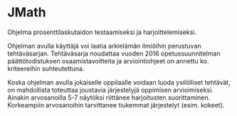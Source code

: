 # JMath
Ohjelma prosenttilaskutaidon testaamiseksi ja harjoittelemiseksi.

Ohjelman avulla käyttäjä voi laatia arkielämän ilmiöihin perustuvan tehtäväsarjan.
Tehtäväsarja noudattaa vuoden 2016 opetussuunnitelman päättötodistuksen osaamistavoitteita 
ja arviointiohjeet on annettu ko. kriteereihin suhteutettuna.

Koska ohjelman avulla jokaiselle oppilaalle voidaan luoda ysilölliset tehtävät,
on mahdollista toteuttaa joustavia järjestelyjä oppimisen arvioimiseksi. 
Ainakin arvosanoilla 5-7 näytöksi riittänee harjoitusten suorittaminen. 
Korkeampiin arvosanoihin tarvittanee tiukemmat järjestelyt (esim. kokeet).
